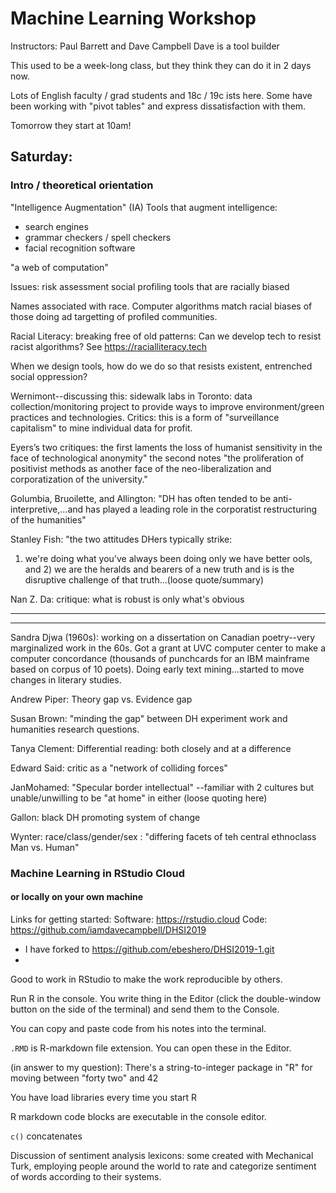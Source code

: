 # Machine Learning Workshop

Instructors: Paul Barrett and Dave Campbell
Dave is a tool builder

This used to be a week-long class, but they think they can do it in 2 days now.

Lots of English faculty / grad students and 18c / 19c ists here. Some have been working with "pivot tables" and express dissatisfaction with them. 

Tomorrow they start at 10am!

## Saturday:

### Intro / theoretical orientation
"Intelligence Augmentation" (IA) 
Tools that augment intelligence: 
* search engines
* grammar checkers / spell checkers
* facial recognition software

"a web of computation"


Issues: risk assessment social profiling tools that are racially biased

Names associated with race. Computer algorithms match racial biases of those doing ad targetting of profiled communities.

Racial Literacy: breaking free of old patterns: Can we develop tech to resist racist algorithms?
See <https://racialliteracy.tech>

When we design tools, how do we do so that resists existent, entrenched social oppression? 

Wernimont--discussing this: sidewalk labs in Toronto: data collection/monitoring project to provide ways to improve environment/green practices and technologies. 
Critics: this is a form of "surveillance capitalism" to mine individual data for profit.


Eyers’s two critiques: the first laments the loss of humanist sensitivity in the face of technological anonymity" the second notes "the proliferation of positivist methods as another face of the neo-liberalization and corporatization of the university."  

Golumbia, Bruoilette, and Allington: "DH has often tended to be anti-interpretive,...and has played a leading role in the corporatist restructuring of the humanities"

Stanley Fish: "the two attitudes DHers typically strike:
1) we're doing what you've always been doing only we have better ools, and 2) we are the heralds and bearers of a new truth and is is the disruptive challenge of that truth...(loose quote/summary)

Nan Z. Da: critique: what is robust is only what's obvious 
****
****
Sandra Djwa (1960s): working on a dissertation on Canadian poetry--very marginalized work in the 60s. Got a grant at UVC computer center to make a computer concordance (thousands of punchcards for an IBM mainframe based on corpus of 10 poets). Doing early text mining...started to move changes in literary studies. 

Andrew Piper: Theory gap vs. Evidence gap 

Susan Brown: "minding the gap" between DH experiment work and humanities research questions. 

Tanya Clement: Differential reading: both closely and at a difference

Edward Said: critic as a "network of colliding forces" 

JanMohamed: "Specular border intellectual" --familiar with 2 cultures but unable/unwilling to be "at home" in either  (loose quoting here)

Gallon: black DH promoting system of change 

Wynter: race/class/gender/sex : "differing facets of teh central ethnoclass Man vs. Human"

### Machine Learning in RStudio Cloud
#### or locally on your own machine


Links for getting started:
Software: <https://rstudio.cloud>
Code: <https://github.com/iamdavecampbell/DHSI2019> 

* I have forked to <https://github.com/ebeshero/DHSI2019-1.git> 
* 
Good to work in RStudio to make the work reproducible by others.

Run R in the console. 
You write thing in the Editor (click the double-window button on the side of the terminal) and send them to the Console.

You can copy and paste code from his notes into the terminal.


`.RMD` is R-markdown file extension. You can open these in the Editor.

(in answer to my question):
There's a string-to-integer package in "R" for moving between "forty two" and 42

You have load libraries every time you start R

R markdown code blocks are executable in the console editor. 

`c()` concatenates


Discussion of sentiment analysis lexicons: some created with Mechanical Turk, employing people around the world to rate and categorize sentiment of words according to their systems.








